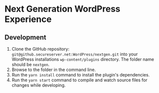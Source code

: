 # Next Generation WordPress Experience


## Development

1. Clone the GitHub repository: `git@github.secureserver.net:WordPress/nextgen.git` into your WordPress installations `wp-content/plugins` directory. The folder name should be `nextgen`.
2. Browse to the folder in the command line.
3. Run the `yarn install` command to install the plugin's dependencies.
4. Run the `yarn start` command to compile and watch source files for changes while developing.
